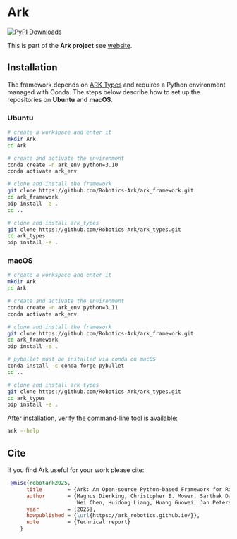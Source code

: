 # Ark

[![PyPI Downloads](https://static.pepy.tech/badge/ark-robotics)](https://pepy.tech/projects/ark-robotics)

This is part of the **Ark project** see [website](https://robotics-ark.github.io/ark_robotics.github.io/).

## Installation

The framework depends on [ARK Types](https://github.com/Robotics-Ark/ark_types) and
requires a Python environment managed with Conda. The steps below describe how
to set up the repositories on **Ubuntu** and **macOS**.

### Ubuntu

```bash
# create a workspace and enter it
mkdir Ark
cd Ark

# create and activate the environment
conda create -n ark_env python=3.10
conda activate ark_env

# clone and install the framework
git clone https://github.com/Robotics-Ark/ark_framework.git
cd ark_framework
pip install -e .
cd ..

# clone and install ark_types
git clone https://github.com/Robotics-Ark/ark_types.git
cd ark_types
pip install -e .
```

### macOS

```bash
# create a workspace and enter it
mkdir Ark
cd Ark

# create and activate the environment
conda create -n ark_env python=3.11
conda activate ark_env

# clone and install the framework
git clone https://github.com/Robotics-Ark/ark_framework.git
cd ark_framework
pip install -e .

# pybullet must be installed via conda on macOS
conda install -c conda-forge pybullet
cd ..

# clone and install ark_types
git clone https://github.com/Robotics-Ark/ark_types.git
cd ark_types
pip install -e .
```

After installation, verify the command-line tool is available:

```bash
ark --help
```

## Cite

If you find Ark useful for your work please cite:

```bibtex
 @misc{robotark2025,
      title        = {Ark: An Open-source Python-based Framework for Robot Learning},
      author       = {Magnus Dierking, Christopher E. Mower, Sarthak Das, Huang Helong, Jiacheng Qiu, Cody Reading, 
                      Wei Chen, Huidong Liang, Huang Guowei, Jan Peters, Quan Xingyue, Jun Wang, Haitham Bou-Ammar},
      year         = {2025},
      howpublished = {\url{https://ark_robotics.github.io/}},
      note         = {Technical report}
    }
```
